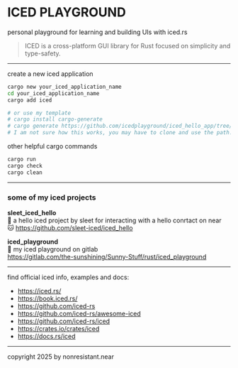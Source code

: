  # ICED PLAYGROUND
personal playground for learning and building UIs with iced.rs

> ICED is a cross-platform GUI library for Rust focused on simplicity and type-safety. 

---

create a new iced application

```sh
cargo new your_iced_application_name
cd your_iced_application_name
cargo add iced

# or use my template
# cargo install cargo-generate
# cargo generate https://github.com/icedplayground/iced_hello_app/tree/template
# I am not sure how this works, you may have to clone and use the path.
```

other helpful cargo commands
```sh
cargo run
cargo check
cargo clean
```

---

### some of my iced projects

**sleet_iced_hello**
<br/>
🧊 a hello iced project by sleet for interacting with a hello conrtact on near
<br/>
🐱 https://github.com/sleet-iced/iced_hello

**iced_playground**
<br/>
🧊 my iced playground on gitlab
<br/>
https://gitlab.com/the-sunshining/Sunny-Stuff/rust/iced_playground


---


find official iced info, examples and docs:
- https://iced.rs/
- https://book.iced.rs/
- https://github.com/iced-rs
- https://github.com/iced-rs/awesome-iced
- https://github.com/iced-rs/iced
- https://crates.io/crates/iced
- https://docs.rs/iced



---

copyright 2025 by nonresistant.near
